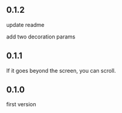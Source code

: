 ## 0.1.2

update readme

add two decoration params

## 0.1.1

If it goes beyond the screen, you can scroll.

## 0.1.0

first version